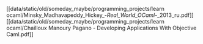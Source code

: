 [[data/static/old/someday_maybe/programming_projects/learn ocaml/Minsky_Madhavapeddy_Hickey_-_Real_World_OCaml_-_2013_ru.pdf]]
[[data/static/old/someday_maybe/programming_projects/learn ocaml/Chailloux Manoury Pagano - Developing Applications With Objective Caml.pdf]]
